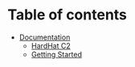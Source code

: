 # Table of contents

* [Documentation](README.md)
  * [HardHat C2](docs/hardhat-c2.md)
  * [Getting Started](docs/getting-started.md)
